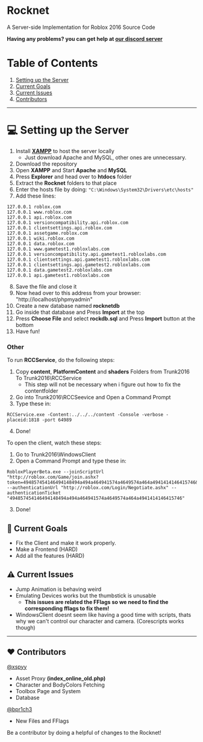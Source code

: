 # Rocknet

A Server-side Implementation for Roblox 2016 Source Code<br>

**Having any problems? you can get help at [our discord server](https://www.discord.gg/rVrYHdrbsp)**<br>

# Table of Contents
1. [Setting up the Server](#-setting-up-the-server)
2. [Current Goals](#-current-goals)
3. [Current Issues](#%EF%B8%8F-current-issues)
4. [Contributors](#%EF%B8%8F-contributors)

---

# 💻 Setting up the Server
1. Install **[XAMPP](https://www.apachefriends.org/index.html)** to host the server locally
   - Just download Apache and MySQL, other ones are unnecessary.
2. Download the repository
3. Open **XAMPP** and Start **Apache** and **MySQL**
4. Press **Explorer** and head over to **htdocs** folder
5. Extract the **Rocknet** folders to that place
6. Enter the hosts file by doing: `"C:\Windows\System32\Drivers\etc\hosts"`
7. Add these lines:
```
127.0.0.1 roblox.com 
127.0.0.1 www.roblox.com 
127.0.0.1 api.roblox.com
127.0.0.1 versioncompatibility.api.roblox.com
127.0.0.1 clientsettings.api.roblox.com
127.0.0.1 assetgame.roblox.com
127.0.0.1 wiki.roblox.com
127.0.0.1 data.roblox.com
127.0.0.1 www.gametest1.robloxlabs.com
127.0.0.1 versioncompatibility.api.gametest1.robloxlabs.com
127.0.0.1 clientsettings.api.gametest1.robloxlabs.com
127.0.0.1 clientsettings.api.gametest2.robloxlabs.com
127.0.0.1 data.gametest2.robloxlabs.com
127.0.0.1 api.gametest1.robloxlabs.com
```
8. Save the file and close it
9. Now head over to this address from your browser: "http://localhost/phpmyadmin"
10. Create a new database named **rocknetdb**
11. Go inside that database and Press **Import** at the top
12. Press **Choose File** and select **rockdb.sql** and Press **Import** button at the bottom
13. Have fun!

### Other
To run **RCCService**, do the following steps:
1. Copy **content**, **PlatformContent** and **shaders** Folders from Trunk2016 To Trunk2016\RCCService
   - This step will not be necessary when i figure out how to fix the contentfolder
2. Go into Trunk2016\RCCSeevice and Open a Command Prompt
3. Type these in:
```
RCCService.exe -Content:../../../content -Console -verbose -placeid:1818 -port 64989
```

4. Done!

To open the client, watch these steps:
1. Go to Trunk2016\WindowsClient
2. Open a Command Prompt and type these in:
```
RobloxPlayerBeta.exe --joinScriptUrl "http://roblox.com/Game/join.ashx?token=494857454146494148494a494a464941574a4649574a464a4941414146415746&id=-1" --authenticationUrl "http://roblox.com/Login/Negotiate.ashx" --authenticationTicket "494857454146494148494a494a464941574a4649574a464a4941414146415746"
```
3. Done!

## 🎯 Current Goals
- Fix the Client and make it work properly.
- Make a Frontend (HARD)
- Add all the features (HARD)

## ⚠️ Current Issues

- Jump Animation is behaving weird
- Emulating Devices works but the thumbstick is unusable
   - **This issues are related the FFlags so we need to find the corresponding fflags to fix them!**
- WindowsClient doesnt seem like having a good time with scripts, thats why we can't control our character and camera. (Corescripts works though)

---

## ❤️ Contributors
[@xspyy](https://github.com/xspyy)
* Asset Proxy **(index_online_old.php)**
* Character and BodyColors Fetching
* Toolbox Page and System
* Database


[@bpr1ch3](https://github.com/bpr1ch3)
* New Files and FFlags

Be a contributor by doing a helpful of changes to the Rocknet!
